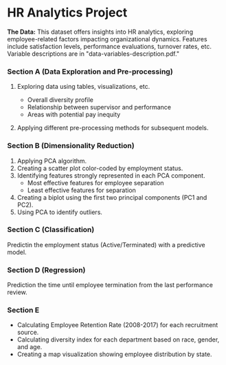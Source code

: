 # HR Analytics Project

**The Data:**
This dataset offers insights into HR analytics, exploring employee-related factors impacting organizational dynamics. Features include satisfaction levels, performance evaluations, turnover rates, etc. Variable descriptions are in "data-variables-description.pdf."

### Section A (Data Exploration and Pre-processing)

1. Exploring data using tables, visualizations, etc.
   - Overall diversity profile
   - Relationship between supervisor and performance
   - Areas with potential pay inequity

2. Applying different pre-processing methods for subsequent models.

### Section B (Dimensionality Reduction)

1. Applying PCA algorithm.
2. Creating a scatter plot color-coded by employment status.
3. Identifying features strongly represented in each PCA component.
   - Most effective features for employee separation
   - Least effective features for separation
4. Creating a biplot using the first two principal components (PC1 and PC2).
5. Using PCA to identify outliers.

### Section C (Classification)

Predictin the employment status (Active/Terminated) with a predictive model.

### Section D (Regression)

Prediction the time until employee termination from the last performance review.

### Section E

- Calculating Employee Retention Rate (2008-2017) for each recruitment source.
- Calculating diversity index for each department based on race, gender, and age.
- Creating a map visualization showing employee distribution by state.

